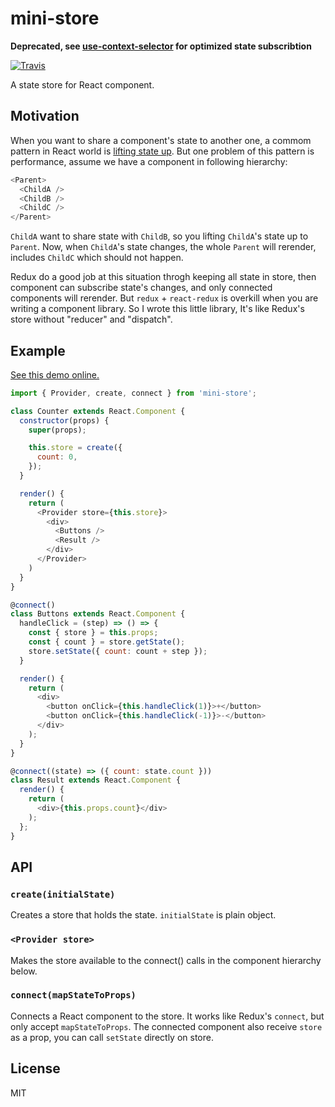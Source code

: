 # mini-store

**Deprecated, see [use-context-selector](https://github.com/dai-shi/use-context-selector) for optimized state subscribtion**

[![Travis](https://img.shields.io/travis/yesmeck/mini-store.svg?style=flat-square)](https://travis-ci.org/yesmeck/mini-store)

A state store for React component.

## Motivation

When you want to share a component's state to another one, a commom pattern in React world is [lifting state up](https://reactjs.org/docs/lifting-state-up.html#lifting-state-up). But one problem of this pattern is performance, assume we have a component in following hierarchy:

```javascript
<Parent>
  <ChildA />
  <ChildB />
  <ChildC />
</Parent>
```

`ChildA` want to share state with `ChildB`, so you lifting `ChildA`'s state up to `Parent`. Now, when `ChildA`'s state changes, the whole `Parent` will rerender, includes `ChildC` which should not happen.

Redux do a good job at this situation throgh keeping all state in store, then component can subscribe state's changes, and only connected components will rerender. But `redux` + `react-redux` is overkill when you are writing a component library. So I wrote this little library, It's like Redux's store without "reducer" and "dispatch".

## Example

[See this demo online.](https://codesandbox.io/s/mq6223x08p)

```javascript
import { Provider, create, connect } from 'mini-store';

class Counter extends React.Component {
  constructor(props) {
    super(props);

    this.store = create({
      count: 0,
    });
  }

  render() {
    return (
      <Provider store={this.store}>
        <div>
          <Buttons />
          <Result />
        </div>
      </Provider>
    )
  }
}

@connect()
class Buttons extends React.Component {
  handleClick = (step) => () => {
    const { store } = this.props;
    const { count } = store.getState();
    store.setState({ count: count + step });
  }

  render() {
    return (
      <div>
        <button onClick={this.handleClick(1)}>+</button>
        <button onClick={this.handleClick(-1)}>-</button>
      </div>
    );
  }
}

@connect((state) => ({ count: state.count }))
class Result extends React.Component {
  render() {
    return (
      <div>{this.props.count}</div>
    );
  };
}
```

## API

### `create(initialState)`

Creates a store that holds the state. `initialState` is plain object.

### `<Provider store>`

Makes the store available to the connect() calls in the component hierarchy below.

### `connect(mapStateToProps)`

Connects a React component to the store. It works like Redux's `connect`, but only accept `mapStateToProps`. The connected component also receive `store` as a prop, you can call `setState` directly on store.

## License

MIT
